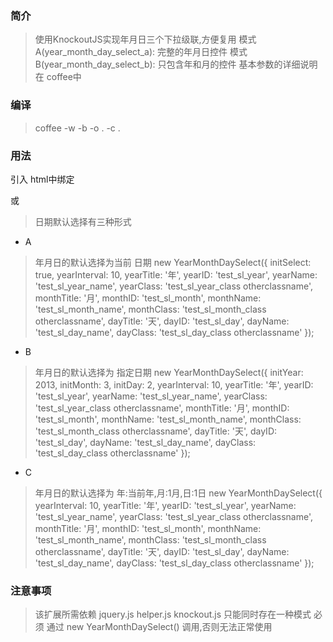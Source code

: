 ### 简介
> 使用KnockoutJS实现年月日三个下拉级联,方便复用
模式A(year_month_day_select_a): 完整的年月日控件
模式B(year_month_day_select_b): 只包含年和月的控件
基本参数的详细说明在 coffee中

### 编译
> coffee -w -b -o . -c .

### 用法
>
引入<script type="text/javascript" src="year_month_day_select.js" defer='defer'></script>
html中绑定
<div data-bind="component:'year_month_day_select_a' "></div>
或
<div data-bind="component:'year_month_day_select_b' "></div>

> 日期默认选择有三种形式
* A
> 年月日的默认选择为当前 日期
new YearMonthDaySelect({
  initSelect: true,
  yearInterval: 10,
  yearTitle: '年',
  yearID: 'test_sl_year',
  yearName: 'test_sl_year_name',
  yearClass: 'test_sl_year_class otherclassname',
  monthTitle: '月',
  monthID: 'test_sl_month',
  monthName: 'test_sl_month_name',
  monthClass: 'test_sl_month_class otherclassname',
  dayTitle: '天',
  dayID: 'test_sl_day',
  dayName: 'test_sl_day_name',
  dayClass: 'test_sl_day_class otherclassname'
});

* B
> 年月日的默认选择为 指定日期
new YearMonthDaySelect({
  initYear: 2013,
  initMonth: 3,
  initDay: 2,
  yearInterval: 10,
  yearTitle: '年',
  yearID: 'test_sl_year',
  yearName: 'test_sl_year_name',
  yearClass: 'test_sl_year_class otherclassname',
  monthTitle: '月',
  monthID: 'test_sl_month',
  monthName: 'test_sl_month_name',
  monthClass: 'test_sl_month_class otherclassname',
  dayTitle: '天',
  dayID: 'test_sl_day',
  dayName: 'test_sl_day_name',
  dayClass: 'test_sl_day_class otherclassname'
});
* C
> 年月日的默认选择为 年:当前年,月:1月,日:1日
new YearMonthDaySelect({
  yearInterval: 10,
  yearTitle: '年',
  yearID: 'test_sl_year',
  yearName: 'test_sl_year_name',
  yearClass: 'test_sl_year_class otherclassname',
  monthTitle: '月',
  monthID: 'test_sl_month',
  monthName: 'test_sl_month_name',
  monthClass: 'test_sl_month_class otherclassname',
  dayTitle: '天',
  dayID: 'test_sl_day',
  dayName: 'test_sl_day_name',
  dayClass: 'test_sl_day_class otherclassname'
});


### 注意事项
> 该扩展所需依赖
jquery.js
helper.js
knockout.js
只能同时存在一种模式
必须 通过 new YearMonthDaySelect() 调用,否则无法正常使用